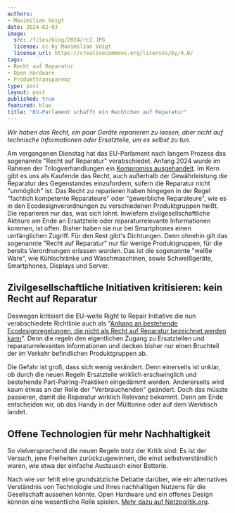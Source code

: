 ```yaml
---
authors:
- Maximilian Voigt
date: 2024-02-03
image: 
  src: /files/blog/2024/rc2.JPG
  license: cc by Maximilian Voigt
  license_url: https://creativecommons.org/licenses/by/4.0/
tags:
- Recht auf Reparatur
- Open Hardware
- Produkttransparenz
type: post
layout: post
published: true
featured: blue
title: "EU-Parlament schafft ein Rechtchen auf Reparatur"
---
```

*Wir haben das Recht, ein paar Geräte reparieren zu lassen, aber nicht auf technische Informationen oder Ersatzteile, um es selbst zu tun.*

Am vergangenen Dienstag hat das EU-Parlament nach langem Prozess das sogenannte "Recht auf Reparatur" verabschiedet. Anfang 2024 wurde im Rahmen der Trilogverhandlungen ein [Kompromiss ausgehandelt](https://netzpolitik.org/2024/verbraucherschutz-eu-ebnet-weg-fuer-guenstige-reparaturen/). Im Kern gibt es uns als Kaufende das Recht, auch außerhalb der Gewährleistung die Reparatur des Gegenstandes einzufordern, sofern die Reparatur nicht "unmöglich" ist. Das Recht zu reparieren haben hingegen in der Regel "fachlich kompetente Reparateure" oder "gewerbliche Reparateure", wie es in den Ecodesignverordnungen zu verschiedenen Produktgruppen heißt. Die reparieren nur das, was sich lohnt. Inwiefern zivilgesellschaftliche Akteure am Ende an Ersatzteile oder reparaturrelevante Informationen kommen, ist offen. Bisher haben sie nur bei Smartphones einen umfänglichen Zugriff. Für den Rest gibt's Dichtungen. Denn ohnehin gilt das sogenannte "Recht auf Reparatur" nur für wenige Produktgruppen, für die bereits Verordnungen erlassen wurden. Das ist die sogenannte "weiße Ware", wie Kühlschränke und Waschmaschinen, sowie Schweißgeräte, Smartphones, Displays und Server.

## Zivilgesellschaftliche Initiativen kritisieren: kein Recht auf Reparatur
Deswegen kritisiert die EU-weite Right to Repair Initiative die nun verabschiedete Richtlinie auch als "[Anhang an bestehende Ecodesignregelungen, die nicht als Recht auf Reparatur bezeichnet werden kann](https://repair.eu/news/analysis-of-the-adopted-directive-on-common-rules-promoting-the-repair-of-goods/)". Denn die regeln den eigentlichen Zugang zu Ersatzteilen und reparaturrelevanten Informationen und decken bisher nur einen Bruchteil der im Verkehr befindlichen Produktgruppen ab.

Die Gefahr ist groß, dass sich wenig verändert. Denn einerseits ist unklar, ob durch die neuen Regeln Ersatzteile wirklich erschwinglich und bestehende Part-Pairing-Praktiken eingedämmt werden. Andererseits wird kaum etwas an der Rolle der "Verbrauchenden" geändert. Doch das müsste passieren, damit die Reparatur wirklich Relevanz bekommt. Denn am Ende entscheiden wir, ob das Handy in der Mülltonne oder auf dem Werktisch landet.

## Offene Technologien für mehr Nachhaltigkeit

So vielversprechend die neuen Regeln trotz der Kritik sind: Es ist der Versuch, jene Freiheiten zurückzugewinnen, die einst selbstverständlich waren, wie etwa der einfache Austausch einer Batterie.

Nach wie vor fehlt eine grundsätzliche Debatte darüber, wie ein alternatives Verständnis von Technologie und ihres nachhaltigen Nutzens für die Gesellschaft aussehen könnte. Open Hardware und ein offenes Design können eine wesentliche Rolle spielen. [Mehr dazu auf Netzpolitik.org](https://netzpolitik.org/2023/recht-auf-reparatur-warum-wir-endlich-eine-kreislaufgesellschaft-brauchen/).
